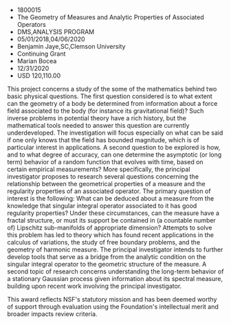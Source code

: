 
* 1800015
* The Geometry of Measures and Analytic Properties of Associated Operators
* DMS,ANALYSIS PROGRAM
* 05/01/2018,04/06/2020
* Benjamin Jaye,SC,Clemson University
* Continuing Grant
* Marian Bocea
* 12/31/2020
* USD 120,110.00

This project concerns a study of the some of the mathematics behind two basic
physical questions. The first question considered is to what extent can the
geometry of a body be determined from information about a force field associated
to the body (for instance its gravitational field)? Such inverse problems in
potential theory have a rich history, but the mathematical tools needed to
answer this question are currently underdeveloped. The investigation will focus
especially on what can be said if one only knows that the field has bounded
magnitude, which is of particular interest in applications. A second question to
be explored is how, and to what degree of accuracy, can one determine the
asymptotic (or long term) behavior of a random function that evolves with time,
based on certain empirical measurements? More specifically, the principal
investigator proposes to research several questions concerning the relationship
between the geometrical properties of a measure and the regularity properties of
an associated operator. The primary question of interest is the following: What
can be deduced about a measure from the knowledge that singular integral
operator associated to it has good regularity properties? Under these
circumstances, can the measure have a fractal structure, or must its support be
contained in (a countable number of) Lipschitz sub-manifolds of appropriate
dimension? Attempts to solve this problem has led to theory which has found
recent applications in the calculus of variations, the study of free boundary
problems, and the geometry of harmonic measure. The principal investigator
intends to further develop tools that serve as a bridge from the analytic
condition on the singular integral operator to the geometric structure of the
measure. A second topic of research concerns understanding the long-term
behavior of a stationary Gaussian process given information about its spectral
measure, building upon recent work involving the principal investigator.

This award reflects NSF's statutory mission and has been deemed worthy of
support through evaluation using the Foundation's intellectual merit and broader
impacts review criteria.
